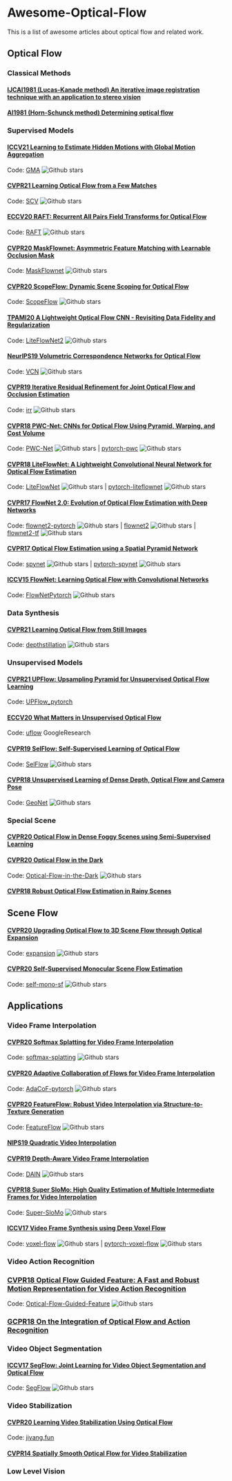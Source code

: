 # Awesome-Optical-Flow
This is a list of awesome articles about optical flow and related work.

## Optical Flow
### Classical Methods
#### [IJCAI1981 (Lucas-Kanade method) An iterative image registration technique with an application to stereo vision](http://citeseer.ist.psu.edu/viewdoc/download;jsessionid=C41563DCDDC44CB0E13D6D64D89FF3FD?doi=10.1.1.421.4619&rep=rep1&type=pdf)

#### [AI1981 (Horn-Schunck method) Determining optical flow](http://citeseerx.ist.psu.edu/viewdoc/download?doi=10.1.1.66.562&rep=rep1&type=pdf)

### Supervised Models
#### [ICCV21 Learning to Estimate Hidden Motions with Global Motion Aggregation](https://arxiv.org/abs/2104.02409)
Code: [GMA](https://github.com/zacjiang/GMA) ![Github stars](https://img.shields.io/github/stars/zacjiang/GMA)

#### [CVPR21 Learning Optical Flow from a Few Matches](https://arxiv.org/abs/2104.02166)
Code: [SCV](https://github.com/zacjiang/SCV) ![Github stars](https://img.shields.io/github/stars/zacjiang/SCV)

#### [ECCV20 RAFT: Recurrent All Pairs Field Transforms for Optical Flow](https://arxiv.org/pdf/2003.12039.pdf)
Code: [RAFT](https://github.com/princeton-vl/RAFT) ![Github stars](https://img.shields.io/github/stars/princeton-vl/RAFT)

#### [CVPR20 MaskFlownet: Asymmetric Feature Matching with Learnable Occlusion Mask](https://arxiv.org/abs/2003.10955) 
Code: [MaskFlownet](https://github.com/microsoft/MaskFlownet) ![Github stars](https://img.shields.io/github/stars/microsoft/MaskFlownet)

#### [CVPR20 ScopeFlow: Dynamic Scene Scoping for Optical Flow](https://arxiv.org/abs/2002.10770)
Code: [ScopeFlow](https://github.com/avirambh/ScopeFlow) ![Github stars](https://img.shields.io/github/stars/avirambh/ScopeFlow)

#### [TPAMI20 A Lightweight Optical Flow CNN - Revisiting Data Fidelity and Regularization](https://arxiv.org/abs/1903.07414) 
Code: [LiteFlowNet2](https://github.com/twhui/LiteFlowNet2) ![Github stars](https://img.shields.io/github/stars/twhui/LiteFlowNet2)

#### [NeurIPS19 Volumetric Correspondence Networks for Optical Flow](https://papers.nips.cc/paper/2019/hash/bbf94b34eb32268ada57a3be5062fe7d-Abstract.html)
Code: [VCN](https://github.com/gengshan-y/VCN) ![Github stars](https://img.shields.io/github/stars/gengshan-y/VCN)

#### [CVPR19 Iterative Residual Refinement for Joint Optical Flow and Occlusion Estimation](https://arxiv.org/pdf/1904.05290.pdf) 
Code: [irr](https://github.com/visinf/irr) ![Github stars](https://img.shields.io/github/stars/visinf/irr)

#### [CVPR18 PWC-Net: CNNs for Optical Flow Using Pyramid, Warping, and Cost Volume](https://arxiv.org/abs/1709.02371) 
Code: [PWC-Net](https://github.com/NVlabs/PWC-Net) ![Github stars](https://img.shields.io/github/stars/NVlabs/PWC-Net) | [pytorch-pwc](https://github.com/sniklaus/pytorch-pwc) ![Github stars](https://img.shields.io/github/stars/sniklaus/pytorch-pwc) 

#### [CVPR18 LiteFlowNet: A Lightweight Convolutional Neural Network for Optical Flow Estimation](https://arxiv.org/abs/1805.07036)
Code: [LiteFlowNet](https://github.com/twhui/LiteFlowNet) ![Github stars](https://img.shields.io/github/stars/twhui/LiteFlowNet) | [pytorch-liteflownet](https://github.com/sniklaus/pytorch-liteflownet) ![Github stars](https://img.shields.io/github/stars/sniklaus/pytorch-liteflownet)

#### [CVPR17 FlowNet 2.0: Evolution of Optical Flow Estimation with Deep Networks](https://arxiv.org/abs/1612.01925) 
Code: [flownet2-pytorch](https://github.com/NVIDIA/flownet2-pytorch) ![Github stars](https://img.shields.io/github/stars/NVIDIA/flownet2-pytorch) | [flownet2](https://github.com/lmb-freiburg/flownet2) ![Github stars](https://img.shields.io/github/stars/lmb-freiburg/flownet2) | [flownet2-tf](https://github.com/sampepose/flownet2-tf) ![Github stars](https://img.shields.io/github/stars/sampepose/flownet2-tf)

#### [CVPR17 Optical Flow Estimation using a Spatial Pyramid Network](https://arxiv.org/abs/1611.00850)
Code: [spynet](https://github.com/anuragranj/spynet) ![Github stars](https://img.shields.io/github/stars/anuragranj/spynet) | [pytorch-spynet](https://github.com/sniklaus/pytorch-spynet) ![Github stars](https://img.shields.io/github/stars/sniklaus/pytorch-spynet)

#### [ICCV15 FlowNet: Learning Optical Flow with Convolutional Networks](https://arxiv.org/abs/1504.06852) 
Code: [FlowNetPytorch](https://github.com/ClementPinard/FlowNetPytorch) ![Github stars](https://img.shields.io/github/stars/ClementPinard/FlowNetPytorch)

### Data Synthesis
#### [CVPR21 Learning Optical Flow from Still Images](https://arxiv.org/abs/2104.03965)
Code: [depthstillation](https://github.com/mattpoggi/depthstillation) ![Github stars](https://img.shields.io/github/stars/mattpoggi/depthstillation)

### Unsupervised Models
#### [CVPR21 UPFlow: Upsampling Pyramid for Unsupervised Optical Flow Learning](https://openaccess.thecvf.com/content/CVPR2021/papers/Luo_UPFlow_Upsampling_Pyramid_for_Unsupervised_Optical_Flow_Learning_CVPR_2021_paper.pdf)
Code: [UPFlow_pytorch](https://github.com/coolbeam/UPFlow_pytorch)

#### [ECCV20 What Matters in Unsupervised Optical Flow](https://arxiv.org/abs/2006.04902)
Code: [uflow](https://github.com/google-research/google-research/tree/master/uflow) GoogleResearch

#### [CVPR19 SelFlow: Self-Supervised Learning of Optical Flow](https://arxiv.org/abs/1904.09117)
Code: [SelFlow](https://github.com/ppliuboy/SelFlow) ![Github stars](https://img.shields.io/github/stars/ppliuboy/SelFlow)

#### [CVPR18 Unsupervised Learning of Dense Depth, Optical Flow and Camera Pose](https://arxiv.org/abs/1803.02276)
Code: [GeoNet](https://github.com/yzcjtr/GeoNet) ![Github stars](https://img.shields.io/github/stars/yzcjtr/GeoNet)

### Special Scene
#### [CVPR20 Optical Flow in Dense Foggy Scenes using Semi-Supervised Learning](https://arxiv.org/abs/2004.01905)

#### [CVPR20 Optical Flow in the Dark](https://openaccess.thecvf.com/content_CVPR_2020/html/Zheng_Optical_Flow_in_the_Dark_CVPR_2020_paper.html)
Code: [Optical-Flow-in-the-Dark](https://github.com/mf-zhang/Optical-Flow-in-the-Dark) ![Github stars](https://img.shields.io/github/stars/mf-zhang/Optical-Flow-in-the-Dark)

#### [CVPR18 Robust Optical Flow Estimation in Rainy Scenes](https://arxiv.org/abs/1704.05239)

## Scene Flow
#### [CVPR20 Upgrading Optical Flow to 3D Scene Flow through Optical Expansion](https://openaccess.thecvf.com/content_CVPR_2020/html/Yang_Upgrading_Optical_Flow_to_3D_Scene_Flow_Through_Optical_Expansion_CVPR_2020_paper.html)
Code: [expansion](https://github.com/gengshan-y/expansion) ![Github stars](https://img.shields.io/github/stars/gengshan-y/expansion)

#### [CVPR20 Self-Supervised Monocular Scene Flow Estimation](https://arxiv.org/abs/2004.04143)
Code: [self-mono-sf](https://github.com/visinf/self-mono-sf) ![Github stars](https://img.shields.io/github/stars/visinf/self-mono-sf)

## Applications
### Video Frame Interpolation
#### [CVPR20 Softmax Splatting for Video Frame Interpolation](https://arxiv.org/abs/2003.05534)
Code: [softmax-splatting](https://github.com/sniklaus/softmax-splatting) ![Github stars](https://img.shields.io/github/stars/sniklaus/softmax-splatting)

#### [CVPR20 Adaptive Collaboration of Flows for Video Frame Interpolation](https://arxiv.org/abs/1907.10244)
Code: [AdaCoF-pytorch](https://github.com/HyeongminLEE/AdaCoF-pytorch) ![Github stars](https://img.shields.io/github/stars/HyeongminLEE/AdaCoF-pytorch)

#### [CVPR20 FeatureFlow: Robust Video Interpolation via Structure-to-Texture Generation](https://openaccess.thecvf.com/content_CVPR_2020/papers/Gui_FeatureFlow_Robust_Video_Interpolation_via_Structure-to-Texture_Generation_CVPR_2020_paper.pdf)
Code: [FeatureFlow](https://github.com/CM-BF/FeatureFlow) ![Github stars](https://img.shields.io/github/stars/CM-BF/FeatureFlow)

#### [NIPS19 Quadratic Video Interpolation](https://arxiv.org/abs/1911.00627)

#### [CVPR19 Depth-Aware Video Frame Interpolation](https://openaccess.thecvf.com/content_CVPR_2019/papers/Bao_Depth-Aware_Video_Frame_Interpolation_CVPR_2019_paper.pdf)
Code: [DAIN](https://github.com/baowenbo/DAIN) ![Github stars](https://img.shields.io/github/stars/baowenbo/DAIN)

#### [CVPR18 Super SloMo: High Quality Estimation of Multiple Intermediate Frames for Video Interpolation](https://arxiv.org/abs/1712.00080)
Code: [Super-SloMo](https://github.com/avinashpaliwal/Super-SloMo) ![Github stars](https://img.shields.io/github/stars/avinashpaliwal/Super-SloMo)

#### [ICCV17 Video Frame Synthesis using Deep Voxel Flow](https://arxiv.org/abs/1702.02463)
Code: [voxel-flow](https://github.com/liuziwei7/voxel-flow) ![Github stars](https://img.shields.io/github/stars/liuziwei7/voxel-flow) | [pytorch-voxel-flow](https://github.com/lxx1991/pytorch-voxel-flow) ![Github stars](https://img.shields.io/github/stars/lxx1991/pytorch-voxel-flow)

### Video Action Recognition

### [CVPR18 Optical Flow Guided Feature: A Fast and Robust Motion Representation for Video Action Recognition](https://arxiv.org/abs/1711.11152)
Code: [Optical-Flow-Guided-Feature](https://github.com/kevin-ssy/Optical-Flow-Guided-Feature) ![Github stars](https://img.shields.io/github/stars/kevin-ssy/Optical-Flow-Guided-Feature)

### [GCPR18 On the Integration of Optical Flow and Action Recognition](https://arxiv.org/abs/1712.08416)

### Video Object Segmentation
#### [ICCV17 SegFlow: Joint Learning for Video Object Segmentation and Optical Flow](https://arxiv.org/abs/1709.06750)
Code: [SegFlow](https://github.com/JingchunCheng/SegFlow) ![Github stars](https://img.shields.io/github/stars/JingchunCheng/SegFlow)

### Video Stabilization
#### [CVPR20 Learning Video Stabilization Using Optical Flow](https://cseweb.ucsd.edu/~ravir/jiyang_cvpr20.pdf)
Code: [jiyang.fun](https://drive.google.com/file/d/1wQJYFd8TMbCRzhmFfDyBj7oHAGfyr1j6/view)

#### [CVPR14 Spatially Smooth Optical Flow for Video Stabilization](http://www.liushuaicheng.org/CVPR2014/SteadyFlow.pdf)

### Low Level Vision
